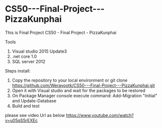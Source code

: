 # CS50---Final-Project---PizzaKunphai
This is Final Project CS50 - Final Project - PizzaKunphai

Tools
1. Visual studio 2015 Update3
2. .net core 1.0
3. SQL server 2012

Steps install:
1. Copy the repository to your local environment or git clone https://github.com/Werayootk/CS50---Final-Project---PizzaKunphai.git
2. Open it with Visual studio and wait for the packages to be restored
3. On Package Manager console execute command: Add-Migration "Initial" and Update-Database
4. Build and test

please see video Url as below
https://www.youtube.com/watch?v=u05qS5rEXEc




